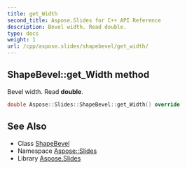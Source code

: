 ```yaml
---
title: get_Width
second_title: Aspose.Slides for C++ API Reference
description: Bevel width. Read double.
type: docs
weight: 1
url: /cpp/aspose.slides/shapebevel/get_width/
---
```

## ShapeBevel::get_Width method


Bevel width. Read **double**.

```cpp
double Aspose::Slides::ShapeBevel::get_Width() override
```

## See Also

* Class [ShapeBevel](../)
* Namespace [Aspose::Slides](../../)
* Library [Aspose.Slides](../../../)
